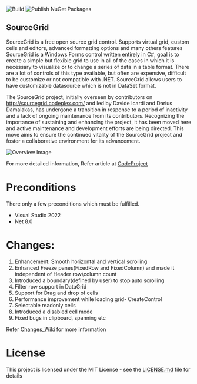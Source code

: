 ![Build](https://github.com/siemens/sourcegrid/workflows/Build/badge.svg)
![Publish NuGet Packages](https://github.com/siemens/sourcegrid/workflows/Publish%20NuGet%20Packages/badge.svg)
## SourceGrid

SourceGrid is a free open source grid control. Supports virtual grid, custom cells and editors, advanced formatting options and many others features
SourceGrid is a Windows Forms control written entirely in C#, goal is to create a simple but flexible grid to use in all of the cases in which it is necessary to visualize or to change a series of data in a table format. There are a lot of controls of this type available, but often are expensive, difficult to be customize or not compatible with .NET. SourceGrid allows users to have customizable datasource which is not in DataSet format.

The SourceGrid project, initially overseen by contributors on http://sourcegrid.codeplex.com/ and led by Davide Icardi and Darius Damalakas, has undergone a transition in response to a period of inactivity and a lack of ongoing maintenance from its contributors.
Recognizing the importance of sustaining and enhancing the project, it has been moved here and active maintenance and development efforts are being directed. This move aims to ensure the continued vitality of the SourceGrid project and foster a collaborative environment for its advancement.

![Overview Image](/img/SourceGrid_Overview.jpg)

For more detailed information, Refer article at [CodeProject](https://www.codeproject.com/Articles/3531/SourceGrid-Open-Source-C-Grid-Control)

# Preconditions

There only a few preconditions which must be fulfilled.

* Visual Studio 2022
* Net 8.0

# Changes:
1. Enhancement: Smooth horizontal and vertical scrolling
2. Enhanced Freeze panes(FixedRow and FixedColumn) and made it independent of Header row\column count
3. Introduced a boundary(defined by user) to stop auto scrolling
4. Filter row support in DataGrid
5. Support for Drag and drop of cells
6. Performance improvement while loading grid- CreateControl
7. Selectable readonly cells
8. Introduced a disabled cell mode
9. Fixed bugs in clipboard, spanning etc

Refer [Changes_Wiki](https://github.com/siemens/sourcegrid/wiki/Changes) for more information

# License
This project is licensed under the MIT License - see the [LICENSE.md](https://github.com/siemens/sourcegrid/blob/master/LICENSE) file for details 


